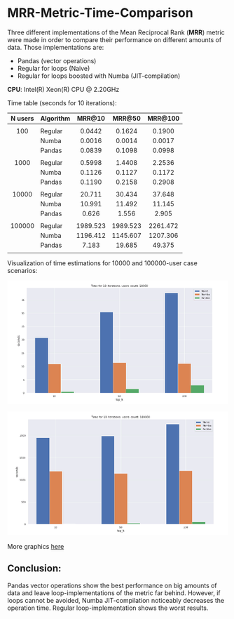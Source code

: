 # MRR-Metric-Time-Comparison

Three different implementations of the Mean Reciprocal Rank (**MRR**) metric were made in order to compare their performance on different amounts of data. Those implementations are:
* Pandas (vector operations)
* Regular for loops (Naive)
* Regular for loops boosted with Numba (JIT-compilation)

**CPU**: Intel(R) Xeon(R) CPU @ 2.20GHz

Time table (seconds for 10 iterations):

| N users | Algorithm | MRR@10 | MRR@50 | MRR@100 |
| :---: | --- | :---: | :---: | :---: |
| | | | |
| 100 | Regular | 0.0442 | 0.1624 | 0.1900 |
|     | Numba | 0.0016 | 0.0014 | 0.0017 |
|     | Pandas | 0.0839 | 0.1098 | 0.0998 |
| | | | | |
| 1000 | Regular | 0.5998| 1.4408 | 2.2536 |
|      | Numba | 0.1126 | 0.1127 | 0.1172 |
|      | Pandas | 0.1190 | 0.2158 | 0.2908 |
| | | | | |
| 10000 | Regular | 20.711 | 30.434 | 37.648 |
|       | Numba | 10.991 | 11.492 | 11.145 |
|       | Pandas | 0.626 | 1.556 | 2.905 |
| | | | | |
| 100000 | Regular | 1989.523 | 1989.523 | 2261.472 |
|        | Numba | 1196.412 | 1145.607 | 1207.306 |
|        | Pandas | 7.183 | 19.685 | 49.375 |
| | | | | |


Visualization of time estimations for 10000 and 100000-user case scenarios:
<p align="center"><img src="./README_materials/bars10k.png"\></p>
<p align="center"><img src="./README_materials/bars100k.png"\></p>

More graphics [here](RecSysMetrics.ipynb)

## Conclusion:
Pandas vector operations show the best performance on big amounts of data and leave loop-implementations of the metric far behind. However, if loops cannot be avoided, Numba JIT-compilation noticeably decreases the operation time. Regular loop-implementation shows the worst results.

